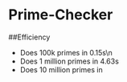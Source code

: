 # Prime-Checker

##Efficiency
- Does 100k primes in 0.15s\n
- Does 1 million primes in 4.63s
- Does 10 million primes in 
